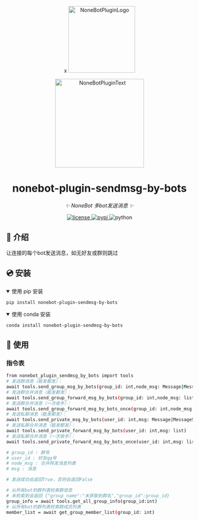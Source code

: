 <div align="center">x
  <a href="https://v2.nonebot.dev/store"><img src="https://github.com/A-kirami/nonebot-plugin-template/blob/resources/nbp_logo.png" width="180" height="180" alt="NoneBotPluginLogo"></a>
  <br>
  <p><img src="https://github.com/A-kirami/nonebot-plugin-template/blob/resources/NoneBotPlugin.svg" width="240" alt="NoneBotPluginText"></p>
</div>

<div align="center">

# nonebot-plugin-sendmsg-by-bots

_✨ NoneBot 多bot发送消息 ✨_


<a href="./LICENSE">
    <img src="https://img.shields.io/github/license/nek0us/nonebot-plugin-sendmsg-by-bots.svg" alt="license">
</a>
<a href="https://pypi.python.org/pypi/nonebot-plugin-sendmsg-by-bots">
    <img src="https://img.shields.io/pypi/v/nonebot-plugin-sendmsg-by-bots.svg" alt="pypi">
</a>
<img src="https://img.shields.io/badge/python-3.10+-blue.svg" alt="python">

</div>

## 📖 介绍

让连接的每个bot发送消息，如无好友或群则跳过

## 💿 安装

<details open>
<summary>使用 pip 安装</summary>

    pip install nonebot-plugin-sendmsg-by-bots
</details>
<details open>
<summary>使用 conda 安装</summary>

    conda install nonebot-plugin-sendmsg-by-bots
</details>



## 🎉 使用
### 指令表

```bash
from nonebot_plugin_sendmsg_by_bots import tools
# 发送群消息（能发都发）：
await tools.send_group_msg_by_bots(group_id: int,node_msg: Message|MessageSegment|str)
# 发送群合并消息（能发都发）：
await tools.send_group_forward_msg_by_bots(group_id: int,node_msg: list)
# 发送群合并消息（一次收手）：
await tools.send_group_forward_msg_by_bots_once(group_id: int,node_msg: list)
# 发送私聊消息（能发都发）：
await tools.send_private_msg_by_bots(user_id: int,msg: Message|MessageSegment|str)
# 发送私聊合并消息（能发都发）：
await tools.send_private_forward_msg_by_bots(user_id: int,msg: list)
# 发送私聊合并消息（一次收手）：
await tools.send_private_forward_msg_by_bots_once(user_id: int,msg: list)

# group_id : 群号
# user_id : 好友qq号
# node_msg : 合并转发消息列表
# msg : 消息

# 发送成功会返回True，否则会返回False

# 从所有bot的群列表检索群信息
# 未检索到会返回 {"group_name":"未获取到群名","group_id":group_id}
group_info = await tools.get_all_group_info(group_id:int)
# 从所有bot的群列表检索群成员列表
member_list = await get_group_member_list(group_id: int)

```
